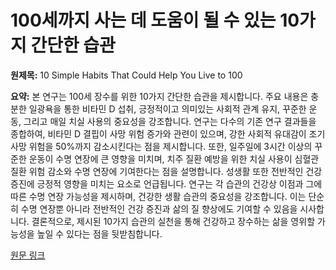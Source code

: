 # 100세까지 사는 데 도움이 될 수 있는 10가지 간단한 습관

**원제목:** 10 Simple Habits That Could Help You Live to 100

**요약:** 본 연구는 100세 장수를 위한 10가지 간단한 습관을 제시합니다.  주요 내용은 충분한 일광욕을 통한 비타민 D 섭취, 긍정적이고 의미있는 사회적 관계 유지, 꾸준한 운동, 그리고 매일 치실 사용의 중요성을 강조합니다.  연구는 다수의 기존 연구 결과들을 종합하여, 비타민 D 결핍이 사망 위험 증가와 관련이 있으며,  강한 사회적 유대감이 조기 사망 위험을 50%까지 감소시킨다는 점을 제시합니다.  또한, 일주일에 3시간 이상의 꾸준한 운동이 수명 연장에 큰 영향을 미치며,  치주 질환 예방을 위한 치실 사용이 심혈관 질환 위험 감소와 수명 연장에 기여한다는 점을 설명합니다.  성생활 또한 전반적인 건강 증진에 긍정적 영향을 미치는 요소로 언급됩니다.  연구는 각 습관의 건강상 이점과 그에 따른 수명 연장 가능성을 제시하며, 건강한 생활 습관의 중요성을 강조합니다.  이는 단순히 수명 연장뿐 아니라 전반적인 건강 증진과 삶의 질 향상에도 기여할 수 있음을 시사합니다.  결론적으로,  제시된 10가지 습관의 실천을 통해 건강하고 장수하는 삶을 영위할 가능성을 높일 수 있다는 점을 뒷받침합니다.

[원문 링크](https://www.verywellhealth.com/simple-steps-to-increase-your-life-expectancy-11776679)
